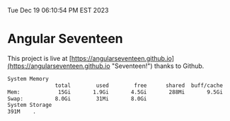 Tue Dec 19 06:10:54 PM EST 2023

# Angular Seventeen


This project is live at [https://angularseventeen.github.io](https://angularseventeen.github.io "Seventeen!") thanks to Github.

```bash
System Memory
               total        used        free      shared  buff/cache   available
Mem:            15Gi       1.9Gi       4.5Gi       288Mi       9.5Gi        13Gi
Swap:          8.0Gi        31Mi       8.0Gi
System Storage
391M	.
```
